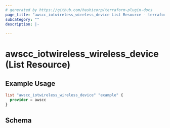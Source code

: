 ```yaml
---
# generated by https://github.com/hashicorp/terraform-plugin-docs
page_title: "awscc_iotwireless_wireless_device List Resource - terraform-provider-awscc"
subcategory: ""
description: |-
  
---
```


# awscc_iotwireless_wireless_device (List Resource)



## Example Usage

```terraform
list "awscc_iotwireless_wireless_device" "example" {
  provider = awscc
}
```

<!-- schema generated by tfplugindocs -->
## Schema
